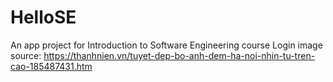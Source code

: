 # HelloSE
An app project for Introduction to Software Engineering course
Login image source: https://thanhnien.vn/tuyet-dep-bo-anh-dem-ha-noi-nhin-tu-tren-cao-185487431.htm
